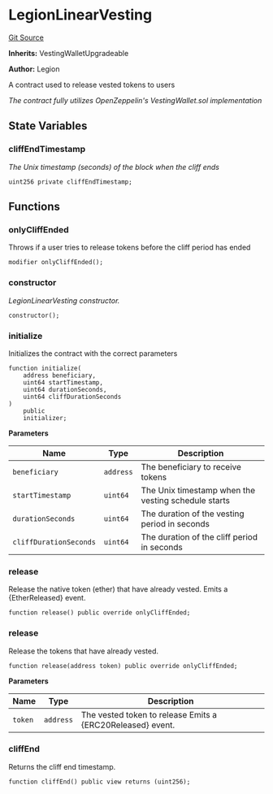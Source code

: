 # LegionLinearVesting
[Git Source](https://github.com/Legion-Team/evm-contracts/blob/ac3edaa080a44c4acca1531370a76a05f05491f5/src/LegionLinearVesting.sol)

**Inherits:**
VestingWalletUpgradeable

**Author:**
Legion

A contract used to release vested tokens to users

*The contract fully utilizes OpenZeppelin's VestingWallet.sol implementation*


## State Variables
### cliffEndTimestamp
*The Unix timestamp (seconds) of the block when the cliff ends*


```solidity
uint256 private cliffEndTimestamp;
```


## Functions
### onlyCliffEnded

Throws if a user tries to release tokens before the cliff period has ended


```solidity
modifier onlyCliffEnded();
```

### constructor

*LegionLinearVesting constructor.*


```solidity
constructor();
```

### initialize

Initializes the contract with the correct parameters


```solidity
function initialize(
    address beneficiary,
    uint64 startTimestamp,
    uint64 durationSeconds,
    uint64 cliffDurationSeconds
)
    public
    initializer;
```
**Parameters**

|Name|Type|Description|
|----|----|-----------|
|`beneficiary`|`address`|The beneficiary to receive tokens|
|`startTimestamp`|`uint64`|The Unix timestamp when the vesting schedule starts|
|`durationSeconds`|`uint64`|The duration of the vesting period in seconds|
|`cliffDurationSeconds`|`uint64`|The duration of the cliff period in seconds|


### release

Release the native token (ether) that have already vested.
Emits a {EtherReleased} event.


```solidity
function release() public override onlyCliffEnded;
```

### release

Release the tokens that have already vested.


```solidity
function release(address token) public override onlyCliffEnded;
```
**Parameters**

|Name|Type|Description|
|----|----|-----------|
|`token`|`address`|The vested token to release Emits a {ERC20Released} event.|


### cliffEnd

Returns the cliff end timestamp.


```solidity
function cliffEnd() public view returns (uint256);
```

